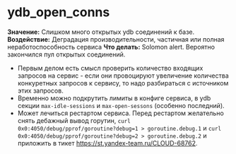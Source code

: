# ydb_open_conns

**Значение:** Слишком много открытых ydb соединений к базе.
**Воздействие:** Деградация производительности, частичная или полная неработоспособность сервиса
**Что делать:** Solomon alert. Вероятно закончился пул открытых соединений.
* Первым делом есть смысл проверить количество входящих запросов на сервис - если они провоцируют увеличение количества конкуретных запросов к сервису, то надо разбираться с источником этих запросов.
* Временно можно подкрутить лимиты в конфиге сервиса, в ydb секции `max-idle-sessions` и `max-open-sessons` (особенно последний).
* Может лечиться рестартом сервиса. Перед рестартом желательно снять дебажный вывод горутин, `curl 0x0:4050/debug/pprof/goroutine?debug=1 > goroutine.debug.1` и  `curl 0x0:4050/debug/pprof/goroutine?debug=2 > goroutine.debug.2` и приложить в тикет https://st.yandex-team.ru/CLOUD-68762.

